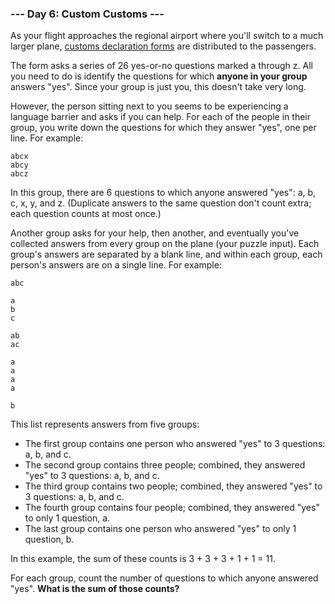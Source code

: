 ### --- Day 6: Custom Customs ---
As your flight approaches the regional airport where you'll switch to a much larger plane, [customs declaration forms](https://en.wikipedia.org/wiki/Customs_declaration) are distributed to the passengers.

The form asks a series of 26 yes-or-no questions marked a through z. All you need to do is identify the questions for which **anyone in your group** answers "yes". Since your group is just you, this doesn't take very long.

However, the person sitting next to you seems to be experiencing a language barrier and asks if you can help. For each of the people in their group, you write down the questions for which they answer "yes", one per line. For example:
```
abcx
abcy
abcz
```
In this group, there are 6 questions to which anyone answered "yes": a, b, c, x, y, and z. (Duplicate answers to the same question don't count extra; each question counts at most once.)

Another group asks for your help, then another, and eventually you've collected answers from every group on the plane (your puzzle input). Each group's answers are separated by a blank line, and within each group, each person's answers are on a single line. For example:
```
abc

a
b
c

ab
ac

a
a
a
a

b
```

This list represents answers from five groups:

- The first group contains one person who answered "yes" to 3 questions: a, b, and c.
- The second group contains three people; combined, they answered "yes" to 3 questions: a, b, and c.
- The third group contains two people; combined, they answered "yes" to 3 questions: a, b, and c.
- The fourth group contains four people; combined, they answered "yes" to only 1 question, a.
- The last group contains one person who answered "yes" to only 1 question, b.

In this example, the sum of these counts is 3 + 3 + 3 + 1 + 1 = 11.

For each group, count the number of questions to which anyone answered "yes". **What is the sum of those counts?**